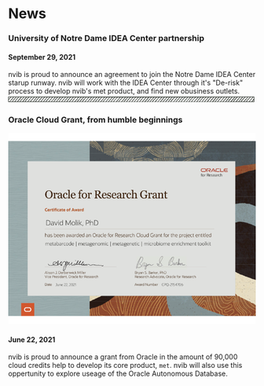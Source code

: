<link rel="stylesheet" href="/assets/css/styles.css">
<script src="/assets/js/document_include.js"></script> 

<h1>News</h1>

<span id="idea" class="news">
<h3>University of Notre Dame IDEA Center partnership</h3>
<idea src="/assets/idea_center.jpg" alt="IDEA Center">
<h4>September 29, 2021</h4>
nvib is proud to announce an agreement to join the Notre Dame IDEA Center starup runway. nvib will work with the IDEA Center through it's "De-risk" process to develop nvib's met product, and find new obusiness outlets.
</span>

<img src="/assets/box.png">

<span id="oci" class="news">
<h3>Oracle Cloud Grant, from humble beginnings</h3>
<img src="/assets/cloud_grant.png" alt="the cloud grant">
<h4>June 22, 2021</h4>
nvib is proud to announce a grant from Oracle in the amount of 90,000 cloud credits help to develop its core product, <code>met</code>. nvib will also use this oppertunity to explore useage of the Oracle Autonomous Database.
</span>

<script>
document.include('/assets/menu.html')
</script>
